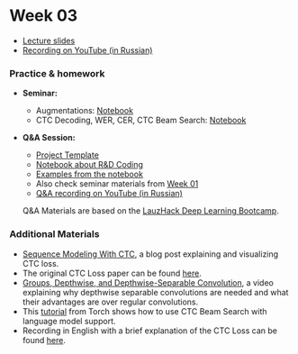 # Week 03

- [Lecture slides](https://docs.google.com/presentation/d/1cBXdNIbowwYNp42WhJmd1Pp85oeslOrKNmGyZa5HKBQ/edit?usp=sharing)
- [Recording on YouTube (in Russian)](https://youtu.be/6xLgfM9ixY4?si=W1B0iXIGYAUVeUIw)

### Practice & homework

- **Seminar:**

  - Augmentations: [Notebook](./seminar03_1.ipynb)
  - CTC Decoding, WER, CER, CTC Beam Search: [Notebook](./seminar03_2.ipynb)

- **Q&A Session:**

  - [Project Template](https://github.com/Blinorot/pytorch_project_template)
  - [Notebook about R&D Coding](Seminar_RandD_Coding.ipynb)
  - [Examples from the notebook](./notebook_problems_examples/)
  - Also check seminar materials from [Week 01](https://github.com/markovka17/dla/tree/2024/week01)
  - [Q&A recording on YouTube (in Russian)](https://youtu.be/Apb-m5iteP8)

  Q&A Materials are based on the [LauzHack Deep Learning Bootcamp](https://github.com/LauzHack/deep-learning-bootcamp).

### Additional Materials

- [Sequence Modeling With CTC](https://distill.pub/2017/ctc/), a blog post explaining and visualizing CTC loss.
- The original CTC Loss paper can be found [here](https://www.cs.toronto.edu/~graves/icml_2006.pdf).
- [Groups, Depthwise, and Depthwise-Separable Convolution](https://www.youtube.com/watch?v=vVaRhZXovbw), a video explaining why depthwise separable convolutions are needed and what their advantages are over regular convolutions.
- This [tutorial](https://pytorch.org/audio/main/tutorials/asr_inference_with_ctc_decoder_tutorial.html) from Torch shows how to use CTC Beam Search with language model support.
- Recording in English with a brief explanation of the CTC Loss can be found [here](https://youtu.be/YuImUy6vPFs).
